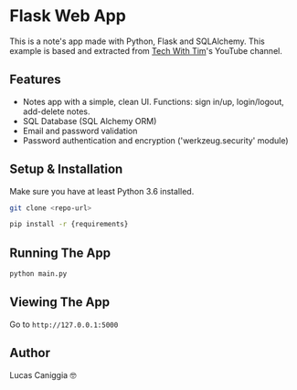 # Flask Web App

This is a note's app made with Python, Flask and SQLAlchemy. This example is based and extracted from [Tech With Tim](https://www.youtube.com/channel/UC4JX40jDee_tINbkjycV4Sg)'s YouTube channel.

## Features

- Notes app with a simple, clean UI. Functions: sign in/up, login/logout, add-delete notes.
- SQL Database (SQL Alchemy ORM)
- Email and password validation
- Password authentication and encryption ('werkzeug.security' module)

## Setup & Installation

Make sure you have at least Python 3.6 installed.

```bash
git clone <repo-url>
```

```bash
pip install -r {requirements}
```

## Running The App

```bash
python main.py
```

## Viewing The App

Go to `http://127.0.0.1:5000`

## Author

Lucas Caniggia 🤓